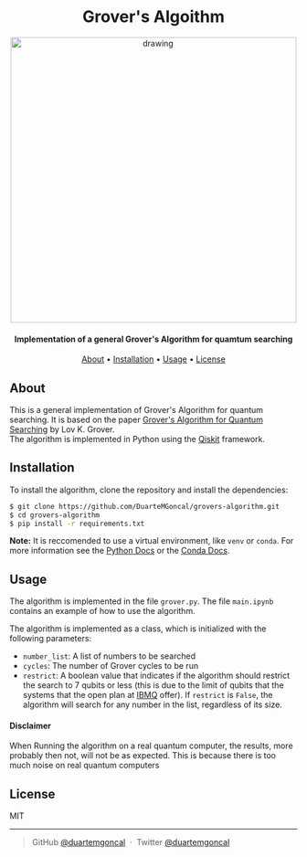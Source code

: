<h1 align="center">
  Grover's Algoithm
</h1>

<div align='center'>
<img src="https://static.wikia.nocookie.net/muppet/images/e/e9/Grover2.jpg/revision/latest?cb=20190610143055" alt="drawing" width="500"/>
</div>
<h4 align="center">Implementation of a general Grover's Algorithm for quamtum searching</h4>

<p align="center">
  <a href="#about">About</a> •
  <a href="#installation">Installation</a> •
  <a href="#usage">Usage</a> •
  <a href="#license">License</a>
</p>

## About

This is a general implementation of Grover's Algorithm for quantum searching. It is based on the paper [Grover's Algorithm for Quantum Searching](https://arxiv.org/pdf/quant-ph/9605043.pdf) by Lov K. Grover. \
The algorithm is implemented in Python using the [Qiskit](https://qiskit.org/) framework.


## Installation

To install the algorithm, clone the repository and install the dependencies:
  
  ```bash
  $ git clone https://github.com/DuarteMGoncal/grovers-algorithm.git
  $ cd grovers-algorithm
  $ pip install -r requirements.txt
  ```
  **Note:** It is reccomended to use a virtual environment, like `venv` or `conda`. For more information see the [Python Docs](https://docs.python.org/3/library/venv.html) or the [Conda Docs](https://docs.conda.io/projects/conda/en/latest/user-guide/tasks/manage-environments.html).


## Usage

The algorithm is implemented in the file `grover.py`. The file `main.ipynb` contains an example of how to use the algorithm.

The algorithm is implemented as a class, which is initialized with the following parameters:

- `number_list`: A list of numbers to be searched
- `cycles`: The number of Grover cycles to be run
- `restrict`: A boolean value that indicates if the algorithm should restrict the search to 7 qubits or less (this is due to the limit of qubits that the systems that the open plan at [IBMQ](https://quantum-computing.ibm.com/) offer). If `restrict` is `False`, the algorithm will search for any number in the list, regardless of its size.

#### Disclaimer
When Running the algorithm on a real quantum computer, the results, more probably then not, will not be as expected. This is because there is too much noise on real quantum computers

## License

MIT

---

> GitHub [@duartemgoncal](https://github.com/duartemgoncal) &nbsp;&middot;&nbsp;
> Twitter [@duartemgoncal](https://twitter.com/duartemgoncal)

